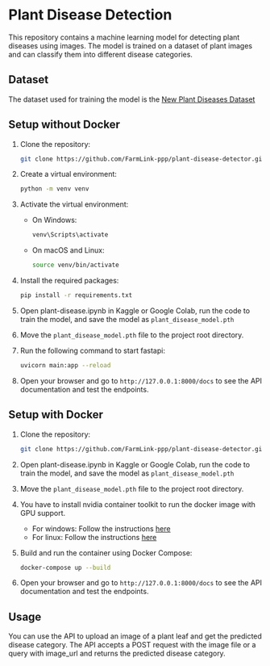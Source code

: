 # Plant Disease Detection

This repository contains a machine learning model for detecting plant diseases using images. The model is trained on a dataset of plant images and can classify them into different disease categories.

## Dataset

The dataset used for training the model is the [New Plant Diseases Dataset](https://www.kaggle.com/datasets/vipoooool/new-plant-diseases-dataset)

## Setup without Docker

1. Clone the repository:

   ```bash
   git clone https://github.com/FarmLink-ppp/plant-disease-detector.git
   ```

2. Create a virtual environment:

   ```bash
   python -m venv venv
   ```

3. Activate the virtual environment:

   - On Windows:

     ```bash
     venv\Scripts\activate
     ```

   - On macOS and Linux:

     ```bash
     source venv/bin/activate
     ```

4. Install the required packages:

   ```bash
   pip install -r requirements.txt
   ```

5. Open plant-disease.ipynb in Kaggle or Google Colab, run the code to train the model, and save the model as `plant_disease_model.pth`

6. Move the `plant_disease_model.pth` file to the project root directory.

7. Run the following command to start fastapi:

   ```bash
   uvicorn main:app --reload
   ```

8. Open your browser and go to `http://127.0.0.1:8000/docs` to see the API documentation and test the endpoints.

## Setup with Docker

1. Clone the repository:

   ```bash
   git clone https://github.com/FarmLink-ppp/plant-disease-detector.git
   ```

2. Open plant-disease.ipynb in Kaggle or Google Colab, run the code to train the model, and save the model as `plant_disease_model.pth`

3. Move the `plant_disease_model.pth` file to the project root directory.

4. You have to install nvidia container toolkit to run the docker image with GPU support.

   - For windows: Follow the instructions [here](https://docs.docker.com/desktop/features/gpu/)
   - For linux: Follow the instructions [here](https://docs.nvidia.com/datacenter/cloud-native/container-toolkit/latest/install-guide.htmlhttps://docs.nvidia.com/datacenter/cloud-native/container-toolkit/latest/install-guide.html)

5. Build and run the container using Docker Compose:

   ```bash
   docker-compose up --build
   ```

6. Open your browser and go to `http://127.0.0.1:8000/docs` to see the API documentation and test the endpoints.

## Usage

You can use the API to upload an image of a plant leaf and get the predicted disease category. The API accepts a POST request with the image file or a query with image_url and returns the predicted disease category.
